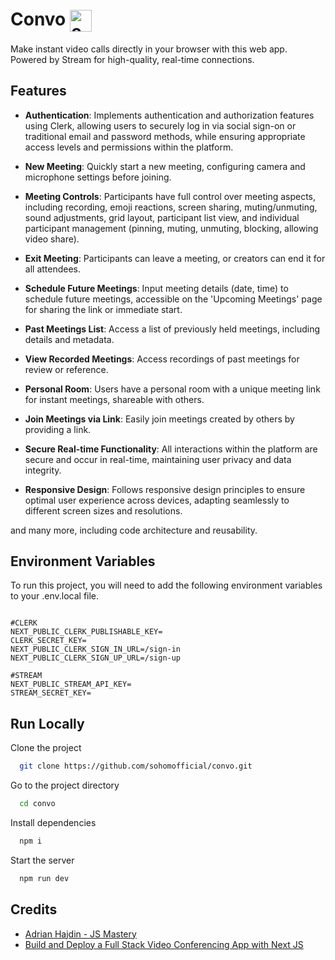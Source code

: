 
# Convo <img src="https://github.com/sohomofficial/convo/assets/93909798/7a82656b-80d9-454a-b2b9-01bafa7d42f3" alt="convo-icon" width="35px" align="center"/>

Make instant video calls directly in your browser with this web app. Powered by Stream for high-quality, real-time connections.

## Features

- **Authentication**: Implements authentication and authorization features using Clerk, allowing users to securely log in via social sign-on or traditional email and password methods, while ensuring appropriate access levels and permissions within the platform.

- **New Meeting**: Quickly start a new meeting, configuring camera and microphone settings before joining.

- **Meeting Controls**: Participants have full control over meeting aspects, including recording, emoji reactions, screen sharing, muting/unmuting, sound adjustments, grid layout, participant list view, and individual participant management (pinning, muting, unmuting, blocking, allowing video share).

- **Exit Meeting**: Participants can leave a meeting, or creators can end it for all attendees.

- **Schedule Future Meetings**: Input meeting details (date, time) to schedule future meetings, accessible on the 'Upcoming Meetings' page for sharing the link or immediate start.

- **Past Meetings List**: Access a list of previously held meetings, including details and metadata.

- **View Recorded Meetings**: Access recordings of past meetings for review or reference.

- **Personal Room**: Users have a personal room with a unique meeting link for instant meetings, shareable with others.

- **Join Meetings via Link**: Easily join meetings created by others by providing a link.

- **Secure Real-time Functionality**: All interactions within the platform are secure and occur in real-time, maintaining user privacy and data integrity.

- **Responsive Design**: Follows responsive design principles to ensure optimal user experience across devices, adapting seamlessly to different screen sizes and resolutions.

and many more, including code architecture and reusability.
## Environment Variables

To run this project, you will need to add the following environment variables to your .env.local file.

```bash![Uploading logo.svg…]()

#CLERK
NEXT_PUBLIC_CLERK_PUBLISHABLE_KEY=
CLERK_SECRET_KEY=
NEXT_PUBLIC_CLERK_SIGN_IN_URL=/sign-in
NEXT_PUBLIC_CLERK_SIGN_UP_URL=/sign-up

#STREAM
NEXT_PUBLIC_STREAM_API_KEY=
STREAM_SECRET_KEY=

```



## Run Locally

Clone the project

```bash
  git clone https://github.com/sohomofficial/convo.git
```

Go to the project directory

```bash
  cd convo
```

Install dependencies

```bash
  npm i
```

Start the server

```bash
  npm run dev
```


## Credits

 - [Adrian Hajdin - JS Mastery](https://github.com/adrianhajdin)
 - [Build and Deploy a Full Stack Video Conferencing App with Next JS](https://youtu.be/R8CIO1DZ2b8?si=73AU9D2-Kq95T-B8)


